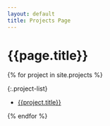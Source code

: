 ```yaml
---
layout: default
title: Projects Page
---
```

# {{page.title}}

{% for project in site.projects %}

<!-- {{ project.content | markdownify }} -->

{:.project-list}
* [{{project.title}}]({{site.baserul}}{{project.url}})

{% endfor %}